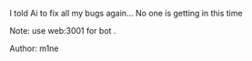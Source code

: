 I told Ai to fix all my bugs again... No one is getting in this time

Note: use web:3001 for bot .

Author: m1ne
